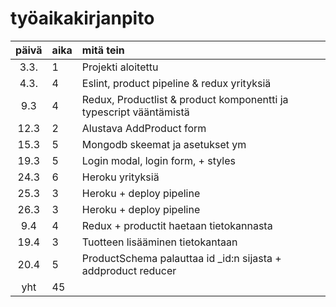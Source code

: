 # työaikakirjanpito

| päivä | aika | mitä tein  |
| :----:|:-----| :-----|
| 3.3.  |  1   | Projekti aloitettu |
| 4.3.  |  4   | Eslint, product pipeline & redux yrityksiä |
| 9.3   |  4   | Redux, Productlist & product komponentti ja typescript vääntämistä |
| 12.3  |  2   | Alustava AddProduct form |
| 15.3  |  5   | Mongodb skeemat ja asetukset ym |
| 19.3  |  5   | Login modal, login form, + styles |
| 24.3  |  6   | Heroku yrityksiä |
| 25.3  |  3   | Heroku + deploy pipeline |
| 26.3  |  3   | Heroku + deploy pipeline |
| 9.4   |  4   | Redux + productit haetaan tietokannasta |
| 19.4  |  3   | Tuotteen lisääminen tietokantaan |
| 20.4  |  5   | ProductSchema palauttaa id _id:n sijasta + addproduct reducer |
| yht   |  45  | | 
